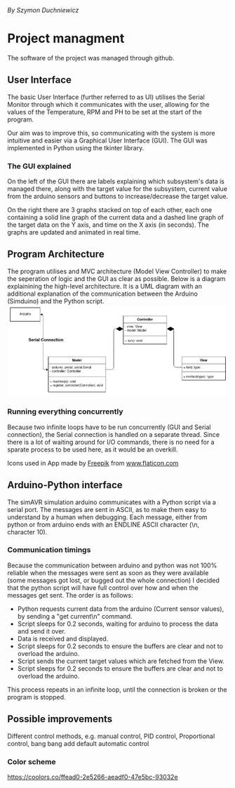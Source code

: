 *By Szymon Duchniewicz*

# Project managment
The software of the project was managed through github.

## User Interface

The basic User Interface (further referred to as UI) utilises the Serial Monitor through which it communicates with the user, allowing for the values of the Temperature, RPM and PH to be set at the start of the program.

Our aim was to improve this, so communicating with the system is more intuitive and easier via a Graphical User Interface (GUI). The GUI was implemented in Python using the tkinter library.

### The GUI explained

On the left of the GUI there are labels explaining which subsystem's data is managed there, along with the 
target value for the subsystem, current value from the arduino sensors and buttons to increase/decrease the target value.

On the right there are 3 graphs stacked on top of each other, each one containing a solid line graph of the
current data and a dashed line graph of the target data on the Y axis, and time on the X axis (in seconds).
The graphs are updated and animated in real time.

## Program Architecture

The program utilises and MVC architecture (Model View Controller) to make the seperation of logic and the GUI
as clear as possible.
Below is a diagram explainining the high-level architecture. It is a UML diagram with an additional explanation of the communication between the Arduino (Simduino) and the Python script.
![image](./images/UI_UML.png)
### Running everything concurrently

Because two infinite loops have to be run concurrently (GUI and Serial connection), the Serial connection is handled on a separate thread. Since there is a lot of waiting around for I/O commands, there is no need for a sparate process to be used here, as it would be an overkill.


<div>Icons used in App made by <a href="https://www.flaticon.com/authors/freepik" title="Freepik">Freepik</a> from <a href="https://www.flaticon.com/" title="Flaticon">www.flaticon.com</a></div>

## Arduino-Python interface
The simAVR simulation arduino communicates with a Python script via a serial port. The messages are sent in ASCII,
as to make them easy to understand by a human when debugging. Each message, either from python or from arduino
ends with an ENDLINE ASCII character (\n, character 10).

### Communication timings
Because the communication between arduino and python was not 100% reliable when the messages were sent as soon as they were available
(some messages got lost, or bugged out the whole connection) I decided that the python script will have full
control over how and when the messages get sent. The order is as follows:
- Python requests current data from the arduino (Current sensor values), by sending a "get current\n" command.
- Script sleeps for 0.2 seconds, waiting for arduino to process the data and send it over.
- Data is received and displayed.
- Script sleeps for 0.2 seconds to ensure the buffers are clear and not to overload the arduino.
- Script sends the current target values which are fetched from the View.
- Script sleeps for 0.2 seconds to ensure the buffers are clear and not to overload the arduino.

This process repeats in an infinite loop, until the connection is broken or the program is stopped.

## Possible improvements
Different control methods, e.g. manual control, PID control, Proportional control, bang bang add default automatic control

### Color scheme
https://coolors.co/ffead0-2e5266-aeadf0-47e5bc-93032e
